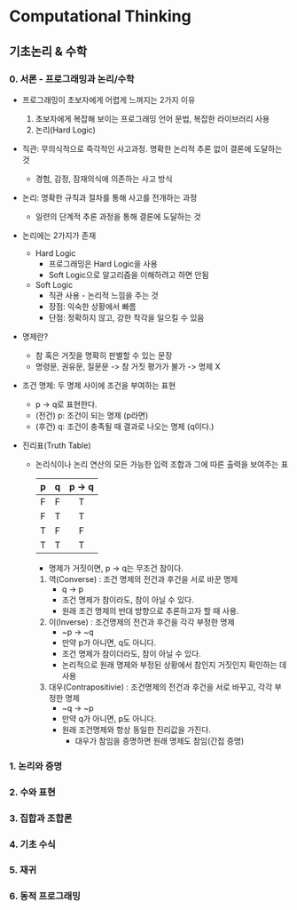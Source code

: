 ﻿# Computational Thinking

## 기초논리 & 수학

### 0. 서론 - 프로그래밍과 논리/수학

- 프로그래밍이 초보자에게 어렵게 느껴지는 2가지 이유

  1. 초보자에게 복잡해 보이는 프로그래밍 언어 문법, 복잡한 라이브러리 사용
  2. 논리(Hard Logic)

- 직관: 무의식적으로 즉각적인 사고과정. 명확한 논리적 추론 없이 결론에 도달하는 것

  - 경험, 감정, 잠재의식에 의존하는 사고 방식

- 논리: 명확한 규칙과 절차를 통해 사고를 전개하는 과정

  - 일련의 단계적 추론 과정을 통해 결론에 도달하는 것

- 논리에는 2가지가 존재

  - Hard Logic
    - 프로그래밍은 Hard Logic을 사용
    - Soft Logic으로 알고리즘을 이해하려고 하면 안됨
  - Soft Logic
    - 직관 사용 - 논리적 느낌을 주는 것
    - 장점: 익숙한 상황에서 빠름
    - 단점: 정확하지 않고, 강한 착각을 일으킬 수 있음

- 명제란?
  - 참 혹은 거짓을 명확히 판별할 수 있는 문장
  - 명령문, 권유문, 질문문 -> 참 거짓 평가가 불가 -> 명제 X
- 조건 명제: 두 명제 사이에 조건을 부여하는 표현

  - p -> q로 표현한다.
  - (전건) p: 조건이 되는 명제 (p라면)
  - (후건) q: 조건이 충족될 때 결과로 나오는 명제 (q이다.)

- 진리표(Truth Table)

  - 논리식이나 논리 연산의 모든 가능한 입력 조합과 그에 따른 출력을 보여주는 표

    |  p  |  q  | p -> q |
    | :-: | :-: | :----: |
    |  F  |  F  |   T    |
    |  F  |  T  |   T    |
    |  T  |  F  |   F    |
    |  T  |  T  |   T    |

    - 명제가 거짓이면, p -> q는 무조건 참이다.

    1. 역(Converse) : 조건 명제의 전건과 후건을 서로 바꾼 명제
       - q -> p
       - 조건 명제가 참이라도, 참이 아닐 수 있다.
       - 원래 조건 명제의 반대 방향으로 추론하고자 할 때 사용.
    2. 이(Inverse) : 조건명제의 전건과 후건을 각각 부정한 명제
       - ~p -> ~q
       - 만약 p가 아니면, q도 아니다.
       - 조건 명제가 참이더라도, 참이 아닐 수 있다.
       - 논리적으로 원래 명제와 부정된 상황에서 참인지 거짓인지 확인하는 데 사용
    3. 대우(Contrapositivie) : 조건명제의 전건과 후건을 서로 바꾸고, 각각 부정한 명제
       - ~q -> ~p
       - 만약 q가 아니면, p도 아니다.
       - 원래 조건명제와 항상 동일한 진리값을 가진다.
         - 대우가 참임을 증명하면 원래 명제도 참임(간접 증명)

### 1. 논리와 증명

### 2. 수와 표현

### 3. 집합과 조합론

### 4. 기초 수식

### 5. 재귀

### 6. 동적 프로그래밍
